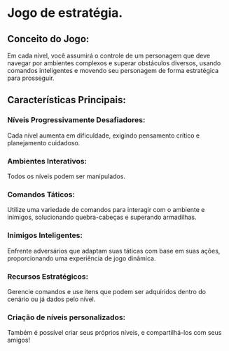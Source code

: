 # Jogo de estratégia.

## Conceito do Jogo:
Em cada nível, você assumirá o controle de um personagem que deve navegar por ambientes complexos e superar obstáculos diversos, usando comandos inteligentes e movendo seu personagem de forma estratégica para prosseguir.

## Características Principais:

### Níveis Progressivamente Desafiadores:
  Cada nível aumenta em dificuldade, exigindo pensamento crítico e planejamento cuidadoso.

### Ambientes Interativos:
  Todos os níveis podem ser manipulados.

### Comandos Táticos:
  Utilize uma variedade de comandos para interagir com o ambiente e inimigos, solucionando quebra-cabeças e superando armadilhas.

### Inimigos Inteligentes:
  Enfrente adversários que adaptam suas táticas com base em suas ações, proporcionando uma experiência de jogo dinâmica.

### Recursos Estratégicos:
  Gerencie comandos e use itens que podem ser adquiridos dentro do cenário ou já dados pelo nível.

### Criação de níveis personalizados:
  Também é possível criar seus próprios níveis, e compartilhá-los com seus amigos!
